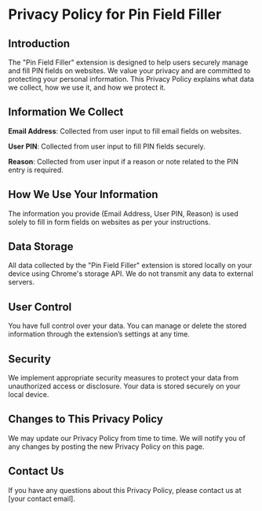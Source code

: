 # Privacy Policy for Pin Field Filler

## Introduction
The "Pin Field Filler" extension is designed to help users securely manage and fill PIN fields on websites. We value your privacy and are committed to protecting your personal information. This Privacy Policy explains what data we collect, how we use it, and how we protect it.

## Information We Collect
**Email Address**: Collected from user input to fill email fields on websites.

**User PIN**: Collected from user input to fill PIN fields securely.

**Reason**: Collected from user input if a reason or note related to the PIN entry is required.

## How We Use Your Information
The information you provide (Email Address, User PIN, Reason) is used solely to fill in form fields on websites as per your instructions.

## Data Storage
All data collected by the "Pin Field Filler" extension is stored locally on your device using Chrome's storage API. We do not transmit any data to external servers.

## User Control
You have full control over your data. You can manage or delete the stored information through the extension’s settings at any time.

## Security
We implement appropriate security measures to protect your data from unauthorized access or disclosure. Your data is stored securely on your local device.

## Changes to This Privacy Policy
We may update our Privacy Policy from time to time. We will notify you of any changes by posting the new Privacy Policy on this page.

## Contact Us
If you have any questions about this Privacy Policy, please contact us at [your contact email].

